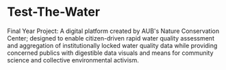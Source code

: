 # Test-The-Water
Final Year Project: A digital platform created by AUB's Nature Conservation Center; designed to enable citizen-driven rapid water quality assessment and aggregation of institutionally locked water quality data while providing concerned publics with digestible data visuals and means for community science and collective environmental activism.
